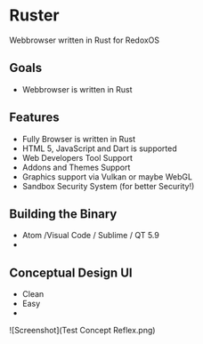 # Ruster
Webbrowser written in Rust for RedoxOS

## Goals

+ Webbrowser is written in Rust

## Features

+ Fully Browser is written in Rust
+ HTML 5, JavaScript and Dart is supported
+ Web Developers Tool Support
+ Addons and Themes Support
+ Graphics support via Vulkan or maybe WebGL
+ Sandbox Security System (for better Security!)

## Building the Binary

+ Atom /Visual Code / Sublime / QT 5.9
+ 


## Conceptual Design UI

+ Clean
+ Easy
+ 
![Screenshot](Test Concept Reflex.png)

